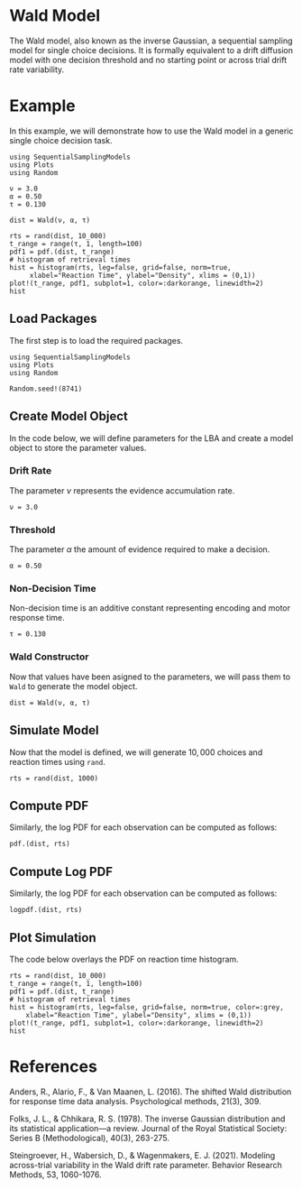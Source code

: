 # Wald Model

The Wald model, also known as the inverse Gaussian, a sequential sampling model for single choice decisions. It is formally equivalent to a drift diffusion model with one decision threshold and no starting point or across trial drift rate variability.

# Example
In this example, we will demonstrate how to use the Wald model in a generic single choice decision task. 
```@setup wald
using SequentialSamplingModels
using Plots
using Random

ν = 3.0
α = 0.50
τ = 0.130

dist = Wald(ν, α, τ)

rts = rand(dist, 10_000)
t_range = range(τ, 1, length=100)
pdf1 = pdf.(dist, t_range)
# histogram of retrieval times
hist = histogram(rts, leg=false, grid=false, norm=true,
     xlabel="Reaction Time", ylabel="Density", xlims = (0,1))
plot!(t_range, pdf1, subplot=1, color=:darkorange, linewidth=2)
hist
```

## Load Packages
The first step is to load the required packages.

```@example wald
using SequentialSamplingModels
using Plots
using Random

Random.seed!(8741)
```
## Create Model Object
In the code below, we will define parameters for the LBA and create a model object to store the parameter values. 

### Drift Rate

The parameter $\nu$ represents the evidence accumulation rate.

```@example wald
ν = 3.0
```
### Threshold

The parameter $\alpha$ the amount of evidence required to make a decision.

```@example wald 
α = 0.50
```
### Non-Decision Time
Non-decision time is an additive constant representing encoding and motor response time. 
```@example wald 
τ = 0.130
```
### Wald Constructor 

Now that values have been asigned to the parameters, we will pass them to `Wald` to generate the model object.

```@example wald 
dist = Wald(ν, α, τ)
```
## Simulate Model

Now that the model is defined, we will generate $10,000$ choices and reaction times using `rand`. 

 ```@example wald 
rts = rand(dist, 1000)
```

## Compute  PDF
Similarly, the log PDF for each observation can be computed as follows:

 ```@example wald 
pdf.(dist, rts)
```

## Compute Log PDF
Similarly, the log PDF for each observation can be computed as follows:

 ```@example wald 
logpdf.(dist, rts)
```

## Plot Simulation
The code below overlays the PDF on reaction time histogram.
 ```@example wald 
rts = rand(dist, 10_000)
t_range = range(τ, 1, length=100)
pdf1 = pdf.(dist, t_range)
# histogram of retrieval times
hist = histogram(rts, leg=false, grid=false, norm=true, color=:grey,
     xlabel="Reaction Time", ylabel="Density", xlims = (0,1))
plot!(t_range, pdf1, subplot=1, color=:darkorange, linewidth=2)
hist
```
# References

Anders, R., Alario, F., & Van Maanen, L. (2016). The shifted Wald distribution for response time data analysis. Psychological methods, 21(3), 309.

Folks, J. L., & Chhikara, R. S. (1978). The inverse Gaussian distribution and its statistical application—a review. Journal of the Royal Statistical Society: Series B (Methodological), 40(3), 263-275.

Steingroever, H., Wabersich, D., & Wagenmakers, E. J. (2021). Modeling across-trial variability in the Wald drift rate parameter. Behavior Research Methods, 53, 1060-1076.

